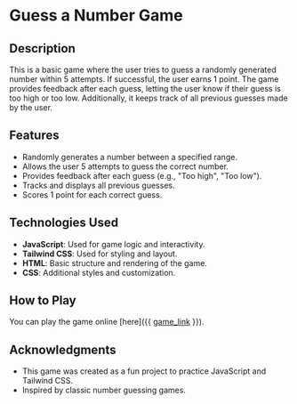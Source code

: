 # Guess a Number Game

## Description
This is a basic game where the user tries to guess a randomly generated number within 5 attempts. If successful, the user earns 1 point. The game provides feedback after each guess, letting the user know if their guess is too high or too low. Additionally, it keeps track of all previous guesses made by the user.


## Features
- Randomly generates a number between a specified range.
- Allows the user 5 attempts to guess the correct number.
- Provides feedback after each guess (e.g., "Too high", "Too low").
- Tracks and displays all previous guesses.
- Scores 1 point for each correct guess.

## Technologies Used
- **JavaScript**: Used for game logic and interactivity.
- **Tailwind CSS**: Used for styling and layout.
- **HTML**: Basic structure and rendering of the game.
- **CSS**: Additional styles and customization.

## How to Play

You can play the game online [here]({{ [game_link](https://owaisbandaly.github.io/Guess-a-Number/) }}).

## Acknowledgments
- This game was created as a fun project to practice JavaScript and Tailwind CSS.
- Inspired by classic number guessing games.
